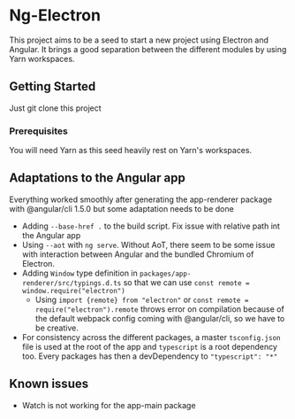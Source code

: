 # Ng-Electron
This project aims to be a seed to start a new project using Electron and Angular. 
It brings a good separation between the different modules by using Yarn workspaces.

## Getting Started
Just git clone this project

### Prerequisites
You will need Yarn as this seed heavily rest on Yarn's workspaces.

## Adaptations to the Angular app
Everything worked smoothly after generating the app-renderer package with @angular/cli 1.5.0 but some adaptation needs to be done
* Adding `--base-href .` to the build script. Fix issue with relative path int the Angular app
* Using `--aot` with `ng serve`. Without AoT, there seem to be some issue with interaction between Angular and the bundled Chromium of Electron.
* Adding `Window` type definition in `packages/app-renderer/src/typings.d.ts` so that we can use `const remote = window.require("electron")`
  * Using `import {remote} from "electron"` or `const remote = require("electron").remote` throws error on compilation because of the default webpack config coming with @angular/cli, so we have to be creative.
* For consistency across the different packages, a master `tsconfig.json` file is used at the root of the app and `typescript` is a root dependency too. Every packages has then a devDependency to `"typescript": "*"`

## Known issues
* Watch is not working for the app-main package
